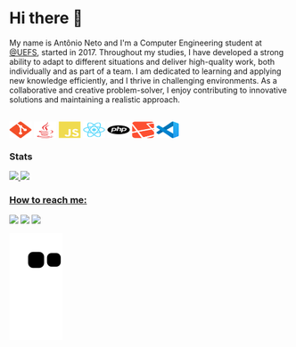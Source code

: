 # Hi there 👋

My name is Antônio Neto and I'm a Computer Engineering student at [@UEFS](https://github.com/uefs), started in 2017. Throughout my studies, I have developed a strong ability to adapt to different situations and deliver high-quality work, both individually and as part of a team. I am dedicated to learning and applying new knowledge efficiently, and I thrive in challenging environments. As a collaborative and creative problem-solver, I enjoy contributing to innovative solutions and maintaining a realistic approach.

<div style="display: inline_block"><br>
  <img align="center" alt="netu-git" height="30" width="40" src="https://raw.githubusercontent.com/devicons/devicon/master/icons/git/git-plain.svg">
  <img align="center" alt="netu-Java" height="30" width="40" src="https://raw.githubusercontent.com/devicons/devicon/master/icons/java/java-plain.svg">
  <img align="center" alt="netu-Js" height="30" width="40" src="https://raw.githubusercontent.com/devicons/devicon/master/icons/javascript/javascript-plain.svg">
  <img align="center" alt="netu-React" height="30" width="40" src="https://raw.githubusercontent.com/devicons/devicon/master/icons/react/react-original.svg">
  <img align="center" alt="netu-PHP" height="30" width="40" src="https://raw.githubusercontent.com/devicons/devicon/master/icons/php/php-plain.svg">
  <img align="center" alt="netu-laravel" height="30" width="40" src="https://raw.githubusercontent.com/devicons/devicon/master/icons/laravel/laravel-plain.svg">
  <img align="center" alt="netu-vdcode" height="30" width="40" src="https://raw.githubusercontent.com/devicons/devicon/master/icons/vscode/vscode-original.svg">  
</div>

### Stats
<a href="https://github.com/traozin">
  <img height="180em" src="https://github-readme-stats.vercel.app/api?username=traozin&show_icons=true&theme=dark&count_private=true"/>
  <img height="180em" src="https://github-readme-stats.vercel.app/api/top-langs/?username=traozin&layout=compact&langs_count=7&theme=dark"/>

### How to reach me:
<div>  
  <a href="https://www.instagram.com/traoz.jar/" target="_blank"><img src="https://img.shields.io/badge/-Instagram-%23E4405F?style=for-the-badge&logo=instagram&logoColor=white" target="_blank"></a>
  <a href ="mailto:acm.neto1999@gmail.com"><img src="https://img.shields.io/badge/-Gmail-%23333?style=for-the-badge&logo=gmail&logoColor=white" target="_blank"></a>
  <a href="https://www.linkedin.com/in/acmneto/" target="_blank"><img src="https://img.shields.io/badge/-LinkedIn-%230077B5?style=for-the-badge&logo=linkedin&logoColor=white" target="_blank"></a>  
</div>

![Snake animation](https://github.com/rafaballerini/rafaballerini/blob/output/github-contribution-grid-snake.svg)

<!--
**traozin/traozin** is a ✨ _special_ ✨ repository because its `README.md` (this file) appears on your GitHub profile.

Here are some ideas to get you started:

- 🔭 I’m currently working on ...
- 🌱 I’m currently learning ...
- 👯 I’m looking to collaborate on ...
- 🤔 I’m looking for help with ...
- 💬 Ask me about ...
- 📫 How to reach me: ...
- 😄 Pronouns: ...
- ⚡ Fun fact: ...
-->
